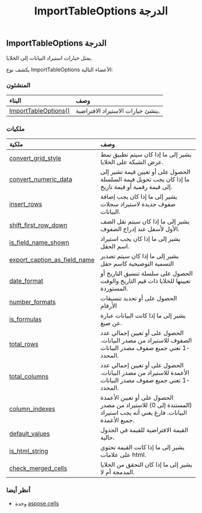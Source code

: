 ﻿---
title: ImportTableOptions الدرجة
second_title: Aspose.Cells for Python via .NET API المراجع
description:
type: docs
weight: 920
url: /ar/python-net/aspose.cells/importtableoptions/
is_root: false
---
##  ImportTableOptions الدرجة
يمثل خيارات استيراد البيانات إلى الخلايا.



يكشف نوع ImportTableOptions الأعضاء التالية:

###  المنشئون
| البناء| وصف|
| :- | :- |
| [ImportTableOptions()](/cells/ar/python-net/aspose.cells/importtableoptions/__init__/#) |ينشئ خيارات الاستيراد الافتراضية.|


###  ملكيات
| ملكية| وصف|
| :- | :- |
| [convert_grid_style](/cells/ar/python-net/aspose.cells/importtableoptions/convert_grid_style) | يشير إلى ما إذا كان سيتم تطبيق نمط عرض الشبكة على الخلايا.|
| [convert_numeric_data](/cells/ar/python-net/aspose.cells/importtableoptions/convert_numeric_data) | الحصول على أو تعيين قيمة تشير إلى ما إذا كان يجب تحويل قيمة السلسلة إلى قيمة رقمية أو قيمة تاريخ.|
| [insert_rows](/cells/ar/python-net/aspose.cells/importtableoptions/insert_rows) | يشير إلى ما إذا كان يجب إضافة صفوف جديدة لاستيراد سجلات البيانات.|
| [shift_first_row_down](/cells/ar/python-net/aspose.cells/importtableoptions/shift_first_row_down) | يشير إلى ما إذا كان سيتم نقل الصف الأول لأسفل عند إدراج الصفوف.|
| [is_field_name_shown](/cells/ar/python-net/aspose.cells/importtableoptions/is_field_name_shown) |يشير إلى ما إذا كان يجب استيراد اسم الحقل.|
| [export_caption_as_field_name](/cells/ar/python-net/aspose.cells/importtableoptions/export_caption_as_field_name) | يشير إلى ما إذا كان سيتم تصدير التسمية التوضيحية كاسم حقل|
| [date_format](/cells/ar/python-net/aspose.cells/importtableoptions/date_format) | الحصول على سلسلة تنسيق التاريخ أو تعيينها للخلايا ذات قيم التاريخ والوقت المستوردة.|
| [number_formats](/cells/ar/python-net/aspose.cells/importtableoptions/number_formats) | الحصول على أو تحديد تنسيقات الأرقام|
| [is_formulas](/cells/ar/python-net/aspose.cells/importtableoptions/is_formulas) | يشير إلى ما إذا كانت البيانات عبارة عن صيغ.|
| [total_rows](/cells/ar/python-net/aspose.cells/importtableoptions/total_rows) |الحصول على أو تعيين إجمالي عدد الصفوف للاستيراد من مصدر البيانات. -1 تعني جميع صفوف مصدر البيانات المحدد.|
| [total_columns](/cells/ar/python-net/aspose.cells/importtableoptions/total_columns) | الحصول على أو تعيين إجمالي عدد الأعمدة للاستيراد من مصدر البيانات. -1 تعني جميع صفوف مصدر البيانات المحدد.|
| [column_indexes](/cells/ar/python-net/aspose.cells/importtableoptions/column_indexes) | الحصول على أو تعيين الأعمدة (المستندة إلى 0) للاستيراد من مصدر البيانات. فارغ يعني أنه يجب استيراد جميع الأعمدة.|
| [default_values](/cells/ar/python-net/aspose.cells/importtableoptions/default_values) | القيمة الافتراضية للقيمة في الجدول خالية.|
| [is_html_string](/cells/ar/python-net/aspose.cells/importtableoptions/is_html_string) | يشير إلى ما إذا كانت القيمة تحتوي على علامات html.|
| [check_merged_cells](/cells/ar/python-net/aspose.cells/importtableoptions/check_merged_cells) | يشير إلى ما إذا كان التحقق من الخلايا المدمجة أم لا.|



###  أنظر أيضا
* وحدة [aspose.cells](..)
